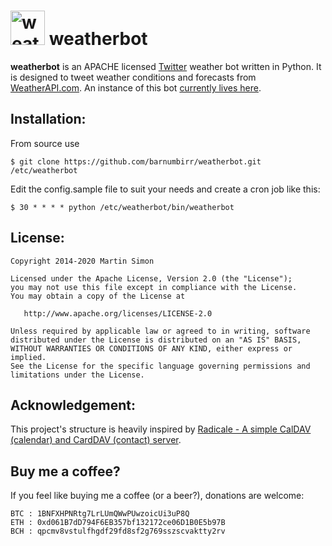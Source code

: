 <h1><img src="https://raw.github.com/barnumbirr/weatherbot/master/doc/weatherbot.png" height=55 alt="weatherbot" title="weatherbot"> weatherbot</h1>

**weatherbot** is an APACHE licensed [Twitter](https://twitter.com) weather bot written in Python. It is designed to tweet weather conditions and forecasts from [WeatherAPI.com](https://www.weatherapi.com/).
An instance of this bot [currently lives here](https://twitter.com/luxweather).

## Installation:

From source use

    $ git clone https://github.com/barnumbirr/weatherbot.git /etc/weatherbot


Edit the config.sample file to suit your needs and create a cron job like this:

    $ 30 * * * * python /etc/weatherbot/bin/weatherbot

## License:

```
Copyright 2014-2020 Martin Simon

Licensed under the Apache License, Version 2.0 (the "License");
you may not use this file except in compliance with the License.
You may obtain a copy of the License at

   http://www.apache.org/licenses/LICENSE-2.0

Unless required by applicable law or agreed to in writing, software
distributed under the License is distributed on an "AS IS" BASIS,
WITHOUT WARRANTIES OR CONDITIONS OF ANY KIND, either express or implied.
See the License for the specific language governing permissions and
limitations under the License.

```

## Acknowledgement:

This project's structure is heavily inspired by [Radicale - A simple CalDAV (calendar) and CardDAV (contact) server](https://github.com/Kozea/Radicale).


## Buy me a coffee?

If you feel like buying me a coffee (or a beer?), donations are welcome:

```
BTC : 1BNFXHPNRtg7LrLUmQWwPUwzoicUi3uP8Q
ETH : 0xd061B7dD794F6EB357bf132172ce06D1B0E5b97B
BCH : qpcmv8vstulfhgdf29fd8sf2g769sszscvaktty2rv
```
